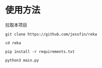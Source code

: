 # 使用方法

拉取本项目

```
git clone https://github.com/jessfin/reka
```

```
cd reka
```

```
pip install -r requirements.txt
```

```
python3 main.py
```
